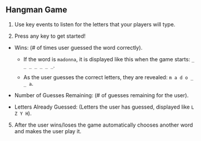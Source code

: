 ## Hangman Game

1. Use key events to listen for the letters that your players will type.

2. Press any key to get started!

  * Wins: (# of times user guessed the word correctly).

    * If the word is `madonna`, it is displayed like this when the game starts: `_ _ _ _ _ _ _`.

    * As the user guesses the correct letters, they are revealed: `m a d o _  _ a`.

  * Number of Guesses Remaining: (# of guesses remaining for the user).

  * Letters Already Guessed: (Letters the user has guessed, displayed like `L Z Y H`).

5. After the user wins/loses the game automatically chooses another word and makes the user play it.

